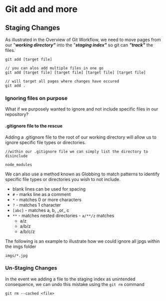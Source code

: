 # Git add and more

## Staging Changes

As illustrated in the Overview of Git Workflow, we need to move pages from our "_**working directory"**_ into the "_**staging index"**_ so git can _**"track"**_ the files.

```
git add [target file]

// you can alos add multiple files in one go
git add [target file] [target file] [target file] [target file]

// will target all pages where changes have occured
git add . 
```

### Ignoring files on purpose

What if we purposely wanted to ignore and not include specific files in our repository?

#### .gitignore file to the rescue

Adding a .gitignore file to the root of our working directory will allow us to ignore specific file types or directories.

```text
//within our .gitignore file we can simply list the directory to disinclude

node_modules

```

We can also use a method known as Globbing to match patterns to identify specific file types or directories you wish to not include.

* blank lines can be used for spacing
* `#` - marks line as a comment
* `*` - matches 0 or more characters
* `?` - matches 1 character
* `[abc]` - matches a, b, \_or\_ c
* `**` - matches nested directories - `a/**/z` matches
  * a/z
  * a/b/z
  * a/b/c/z

The following is an example to illustrate how we could ignore all jpgs within the imgs folder

```text
imgs/*.jpg
```

### Un-Staging Changes

In the event we adding a file to the staging index as unintended consequence, we can undo this mistake using the `git rm` command

```text
git rm --cached <file>
```



